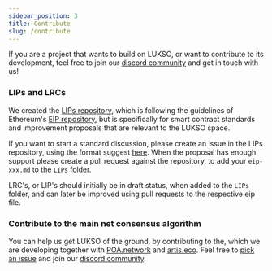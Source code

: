 ```yaml
---
sidebar_position: 3
title: Contribute
slug: /contribute
---
```


If you are a project that wants to build on LUKSO, or want to contribute to its development, feel free to join our [discord community](https://discord.gg/E2rJPP4) and get in touch with us!

### LIPs and LRCs

We created the [LIPs repository](https://github.com/lukso-network/LIPs), which is following the guidelines of Ethereum's [EIP repository](https://github.com/ethereum/EIPs), but is specifically for smart contract standards and improvement proposals that are relevant to the LUKSO space.

If you want to start a standard discussion, please create an issue in the LIPs repository, using the format suggest [here](https://github.com/lukso-network/LIPs/blob/master/lip-X.md). When the proposal has enough support please create a pull request against the repository, to add your `eip-xxx.md` to the `LIPs` folder.

LRC's, or LIP's should initially be in draft status, when added to the `LIPs` folder, and can later be improved using pull requests to the respective eip file.

### Contribute to the main net consensus algorithm

You can help us get LUKSO of the ground, by contributing to the, which we are developing together with [POA.network](https://github.com/poanetwork) and [artis.eco](https://github.com/lab10-coop/honey-badger-testing). Feel free to [pick an issue](https://github.com/poanetwork/hbbft/issues) and join our [discord community](https://discord.gg/E2rJPP4).
